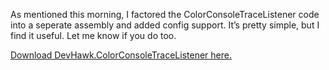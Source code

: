 As mentioned this morning, I factored the ColorConsoleTraceListener code
into a seperate assembly and added config support. It’s pretty simple,
but I find it useful. Let me know if you do too.

[Download DevHawk.ColorConsoleTraceListener
here.](http://cid-0d9bc809858885a4.office.live.com/self.aspx/DevHawk%20Content/BlogFiles/DevHawk.ColorConsoleTraceListener.zip)
